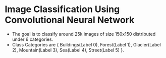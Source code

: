 # Image Classification Using Convolutional Neural Network

* The goal is to classify around 25k images of size 150x150 distributed under 6 categories.  
* Class Categories are { Buildings(Label 0), Forest(Label 1), Glacier(Label 2), Mountain(Label 3), Sea(Label 4), Street(Label 5) }.
